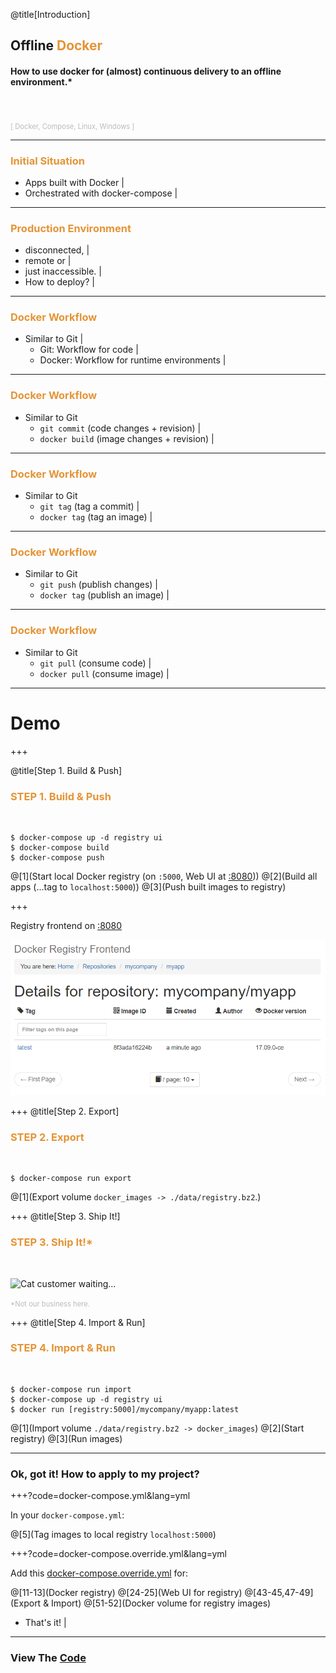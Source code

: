 @title[Introduction]
## Offline <span style="color: #e49436">Docker</span>

#### How to use docker for (almost) continuous delivery to an offline environment.*
<br>
<br>
<span style="color: #bbb; font-size: 80%">[ Docker, Compose, Linux, Windows ]</span>

---

### <span style="color: #e49436">Initial Situation</span>

- Apps built with Docker |
- Orchestrated with docker-compose |

---

### <span style="color: #e49436">Production Environment</span>

- disconnected, | 
- remote or |
- just inaccessible. |
- How to deploy? |

---

### <span style="color: #e49436">Docker Workflow</span>

- Similar to Git |
  - Git: Workflow for code |
  - Docker: Workflow for runtime environments |

---

### <span style="color: #e49436">Docker Workflow</span>

- Similar to Git
  - `git commit` (code changes + revision) |
  - `docker build` (image changes + revision) |

---

### <span style="color: #e49436">Docker Workflow</span>

- Similar to Git
  - `git tag` (tag a commit) |
  - `docker tag` (tag an image) |

---

### <span style="color: #e49436">Docker Workflow</span>

- Similar to Git
  - `git push` (publish changes) |
  - `docker tag` (publish an image) |

---

### <span style="color: #e49436">Docker Workflow</span>

- Similar to Git
  - `git pull` (consume code) |
  - `docker pull` (consume image) |

---

# Demo

+++

@title[Step 1. Build & Push]

### <span style="color: #e49436">STEP 1. Build & Push</span>
<br>

```console
$ docker-compose up -d registry ui
$ docker-compose build
$ docker-compose push
```

@[1](Start local Docker registry (on `:5000`, Web UI at [:8080](http://localhost:8080)))
@[2](Build all apps (...tag to `localhost:5000`))
@[3](Push built images to registry)

+++

Registry frontend on [:8080](http://localhost:8080)

![See docker images](images/ui-02-pushed.png)

+++
@title[Step 2. Export]

### <span style="color: #e49436">STEP 2. Export</span>
<br>

```console
$ docker-compose run export
```

@[1](Export volume `docker_images -> ./data/registry.bz2`.)

+++
@title[Step 3. Ship It!]

### <span style="color: #e49436">STEP 3. Ship It!*</span>
<br>

![Cat customer waiting...](https://media.giphy.com/media/dw2jpsey5a5I4/giphy.gif)

<span style="color: #bbb; font-size: 80%">*Not our business here.</span>

+++
@title[Step 4. Import & Run]

### <span style="color: #e49436">STEP 4. Import & Run</span>
<br>

```console
$ docker-compose run import
$ docker-compose up -d registry ui
$ docker run [registry:5000]/mycompany/myapp:latest
```

@[1](Import volume `./data/registry.bz2 -> docker_images`)
@[2](Start registry)
@[3](Run images)

---

### Ok, got it! How to apply to my project?

+++?code=docker-compose.yml&lang=yml

In your `docker-compose.yml`:

@[5](Tag images to local registry `localhost:5000`)

+++?code=docker-compose.override.yml&lang=yml

Add this [docker-compose.override.yml](https://github.com/awesome-inc/docker-deploy-offline/blob/master/docker-compose.override.yml) for:

@[11-13](Docker registry)
@[24-25](Web UI for registry)
@[43-45,47-49](Export & Import)
@[51-52](Docker volume for registry images)

- That's it! |

---

### View The <a target="_blank" href="https://github.com/awesome-inc/docker-deploy-offline">Code</a>
